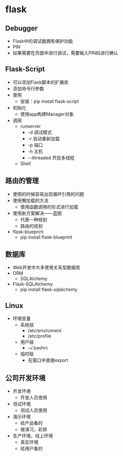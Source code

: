 # flask

## Debugger

+ Flask中的调试器拥有保护功能
+ PIN
+ 如果需要在页面中进行调试，需要输入PIN码进行确认

## Flask-Script

+ 可以添加Flask脚本的扩展库
+ 添加命令行参数
+ 使用
  + 安装：pip install flask-script
+ 初始化
  + 使用app构建Manager对象
+ 调用
  + runserver
    + -d 调试模式
    + -r 自动重新加载
    + -p 端口
    + -h 主机
    + --threaded 开启多线程
  + Shell

## 路由的管理

+ 使用的时候容易出现循环引用的问题
+ 使用懒加载的方法
  + 使用函数调用的形式进行加载
+ 使用新方案解决——蓝图
  + 代表一种规划
  + 路由的规划
+ flask-blueprint
  + pip install flask-blueprint

## 数据库

+ Web开发中大多使用关系型数据库
+ ORM
  + SQLAlchemy
+ Flask-SQLAlchemy
  + pip install flask-sqlalchemy

## Linux

+ 环境变量
  + 系统级
    + /etc/enviroment
    + /etc/profile
  + 用户级
    + ~/.bashrc
  + 临时级
    + 在窗口中直接export

## 公司开发环境

+ 开发环境
  + 开发人员使用
+ 测试环境
  + 测试人员使用
+ 演示环境
  + 给产品看的
  + 做演习，彩排
+ 生产环境，线上环境
  + 真实环境
  + 给用户看的
  